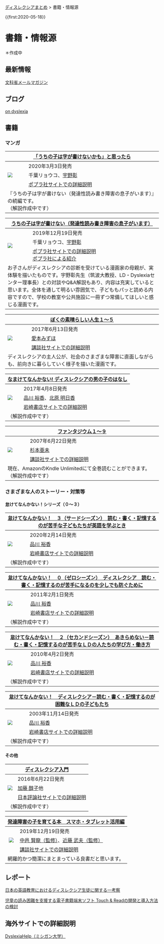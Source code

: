 <p class="breadcrumbs"><a href="../index.md">ディスレクシアまとめ</a> > 書籍・情報源

{{first:2020-05-18}}

# 書籍・情報源
＊作成中

## 最新情報
[文科省メールマガジン](https://www.mext.go.jp/magazine/)

## ブログ
[on dyslexia](https://ondyslexia.blogspot.com/)

## 書籍

### マンガ
<table class="book bordered">
  <thead>
    <tr>
      <th colspan="2"><a href="https://www.poplar.co.jp/book/search/result/archive/8008278.html">「うちの子は字が書けないかも」と思ったら </a></th>
    </tr>
  </thead>
  <tbody>
    <tr>
      <td rowspan="3"><a href="https://www.amazon.co.jp/%E3%80%8C%E3%81%86%E3%81%A1%E3%81%AE%E5%AD%90%E3%81%AF%E5%AD%97%E3%81%8C%E6%9B%B8%E3%81%91%E3%81%AA%E3%81%84%E3%81%8B%E3%82%82%E3%80%8D%E3%81%A8%E6%80%9D%E3%81%A3%E3%81%9F%E3%82%89-%E5%8D%83%E8%91%89-%E3%83%AA%E3%83%A7%E3%82%A6%E3%82%B3/dp/4591166112?_encoding=UTF8&pd_rd_i=4591166112&pd_rd_r=8155741b-f22e-49e1-8f44-ff4d2e5d4e07&pd_rd_w=HP5Sf&pd_rd_wg=3SIhE&pf_rd_p=dc0198fa-c371-4787-b1e2-96ed0e4d45e8&pf_rd_r=XRP4SMWNY4JQH933GECG&psc=1&refRID=XRP4SMWNY4JQH933GECG&linkCode=li2&tag=kifu-simasu-22&linkId=19f82a7847c74363c6c1fbf28e565fc6&language=ja_JP&ref_=as_li_ss_il" target="_blank"><img border="0" src="//ws-fe.amazon-adsystem.com/widgets/q?_encoding=UTF8&ASIN=4591166112&Format=_SL160_&ID=AsinImage&MarketPlace=JP&ServiceVersion=20070822&WS=1&tag=kifu-simasu-22&language=ja_JP" ></a><img src="https://ir-jp.amazon-adsystem.com/e/ir?t=kifu-simasu-22&language=ja_JP&l=li2&o=9&a=4591166112" width="1" height="1" border="0" alt="" style="border:none !important; margin:0px !important;" /></td>
      <td>2020年3月3日発売</td>
    </tr>
    <tr>
      <td>千葉リョウコ、<a href="https://researchmap.jp/read0202502">宇野彰</a></td>
    </tr>
    <tr>
      <td><a href="https://www.poplar.co.jp/book/search/result/archive/8008278.html">ポプラ社サイトでの詳細説明 <i class="fa fa-external-link-square" aria-hidden="true"></i></a></td>
    </tr>
    <tr>
      <td colspan="2">『うちの子は字が書けない（発達性読み書き障害の息子がいます）』の続編です。<br>（解説作成中です）</td>
    </tr>
  </tbody>
</table>

<table class="book bordered">
  <thead>
    <tr>
      <th colspan="2"><a href="https://www.poplar.co.jp/book/search/result/archive/8008145.html">うちの子は字が書けない（発達性読み書き障害の息子がいます）</a></th>
    </tr>
  </thead>
  <tbody>
    <tr>
      <td rowspan="3"><a href="https://www.amazon.co.jp/%E3%81%86%E3%81%A1%E3%81%AE%E5%AD%90%E3%81%AF%E5%AD%97%E3%81%8C%E6%9B%B8%E3%81%91%E3%81%AA%E3%81%84-%E7%99%BA%E9%81%94%E6%80%A7%E8%AA%AD%E3%81%BF%E6%9B%B8%E3%81%8D%E9%9A%9C%E5%AE%B3%E3%81%AE%E6%81%AF%E5%AD%90%E3%81%8C%E3%81%84%E3%81%BE%E3%81%99-%E5%8D%83%E8%91%89%E3%83%AA%E3%83%A7%E3%82%A6%E3%82%B3/dp/4591155323?__mk_ja_JP=%E3%82%AB%E3%82%BF%E3%82%AB%E3%83%8A&dchild=1&keywords=%E3%81%86%E3%81%A1%E3%81%AE%E5%AD%90%E3%81%AF%E5%AD%97%E3%81%8C%E6%9B%B8%E3%81%91%E3%81%AA%E3%81%84&qid=1622609782&s=books&sr=1-1&linkCode=li2&tag=kifu-simasu-22&linkId=e70321423c43047859a313321265be9c&language=ja_JP&ref_=as_li_ss_il" target="_blank"><img border="0" src="//ws-fe.amazon-adsystem.com/widgets/q?_encoding=UTF8&ASIN=4591155323&Format=_SL160_&ID=AsinImage&MarketPlace=JP&ServiceVersion=20070822&WS=1&tag=kifu-simasu-22&language=ja_JP" ></a><img src="https://ir-jp.amazon-adsystem.com/e/ir?t=kifu-simasu-22&language=ja_JP&l=li2&o=9&a=4591155323" width="1" height="1" border="0" alt="" style="border:none !important; margin:0px !important;" /></td>
      <td>2019年12月19日発売</td>
    </tr>
    <tr>
      <td>千葉リョウコ、<a href="https://researchmap.jp/read0202502">宇野彰</a></td>
    </tr>
    <tr>
      <td><a href="https://www.poplar.co.jp/book/search/result/archive/8008145.html">ポプラ社サイトでの詳細説明 <i class="fa fa-external-link-square" aria-hidden="true"></i></a><br><a href="https://www.poplar.co.jp/topics/49379.html">ポプラ社による紹介 <i class="fa fa-external-link-square" aria-hidden="true"></i></a></td>
    </tr>
    <tr>
      <td colspan="2">お子さんがディスレクシアの診断を受けている漫画家の母親が、実体験を描いたものです。宇野彰先生（筑波大教授、LD・Dyslexiaセンター理事長）との対談やQ&A解説もあり、内容は充実していると思います。全体を通して明るい雰囲気で、子どももパッと読める内容ですので、学校の教室や公共施設に一冊ずつ常備してほしいと感じる漫画です。</td>
    </tr>
  </tbody>
</table>

<table class="book bordered">
  <thead>
    <tr>
      <th colspan="2"><a href="https://kc.kodansha.co.jp/product?item=0000048239">ぼくの素晴らしい人生１～５</a></th>
    </tr>
  </thead>
  <tbody>
    <tr>
      <td rowspan="3"><a href="https://www.amazon.co.jp/%E3%81%BC%E3%81%8F%E3%81%AE%E7%B4%A0%E6%99%B4%E3%82%89%E3%81%97%E3%81%84%E4%BA%BA%E7%94%9F-1-BE-LOVE-KC/dp/4063945448?_encoding=UTF8&qid=&sr=&linkCode=li2&tag=kifu-simasu-22&linkId=9e2ef4bfff72a723fbbc52ba32eb8137&language=ja_JP&ref_=as_li_ss_il" target="_blank"><img border="0" src="//ws-fe.amazon-adsystem.com/widgets/q?_encoding=UTF8&ASIN=4063945448&Format=_SL160_&ID=AsinImage&MarketPlace=JP&ServiceVersion=20070822&WS=1&tag=kifu-simasu-22&language=ja_JP" ></a><img src="https://ir-jp.amazon-adsystem.com/e/ir?t=kifu-simasu-22&language=ja_JP&l=li2&o=9&a=4063945448" width="1" height="1" border="0" alt="" style="border:none !important; margin:0px !important;" /></a></td>
      <td>2017年6月13日発売</td>
    </tr>
    <tr>
      <td><a href="https://ja.wikipedia.org/wiki/%E6%84%9B%E6%9C%AC%E3%81%BF%E3%81%9A%E3%81%BB">愛本みずほ</a></td>
    </tr>
    <tr>
      <td><a href="https://kc.kodansha.co.jp/product?item=0000048239">講談社サイトでの詳細説明 <i class="fa fa-external-link-square" aria-hidden="true"></i></a></td>
    </tr>
    <tr>
      <td colspan="2">ディスレクシアの主人公が、社会のさまざまな障害に直面しながらも、前向きに暮らしていく様子を描いた漫画です。</td>
    </tr>
  </tbody>
</table>

<table class="book bordered">
  <thead>
    <tr>
      <th colspan="2"><a href="https://www.iwasakishoten.co.jp/book/b280455.html">なまけてなんかない! ディスレクシアの男の子のはなし</a></th>
    </tr>
  </thead>
  <tbody>
    <tr>
      <td rowspan="3"><a href="https://www.amazon.co.jp/%E3%81%AA%E3%81%BE%E3%81%91%E3%81%A6%E3%81%AA%E3%82%93%E3%81%8B%E3%81%AA%E3%81%84-%E3%83%87%E3%82%A3%E3%82%B9%E3%83%AC%E3%82%AF%E3%82%B7%E3%82%A2%E3%81%AE%E7%94%B7%E3%81%AE%E5%AD%90%E3%81%AE%E3%81%AF%E3%81%AA%E3%81%97-%E5%93%81%E5%B7%9D-%E8%A3%95%E9%A6%99/dp/4265830420?__mk_ja_JP=%E3%82%AB%E3%82%BF%E3%82%AB%E3%83%8A&dchild=1&keywords=%E3%81%AA%E3%81%BE%E3%81%91%E3%81%A6%E3%81%AA%E3%82%93%E3%81%8B%E3%81%AA%E3%81%84%21+%E3%83%87%E3%82%A3%E3%82%B9%E3%83%AC%E3%82%AF%E3%82%B7%E3%82%A2%E3%81%AE%E7%94%B7%E3%81%AE%E5%AD%90%E3%81%AE%E3%81%AF%E3%81%AA%E3%81%97&qid=1622614075&s=digital-text&sr=1-1&linkCode=li2&tag=kifu-simasu-22&linkId=693693d3956639ca2a2e9935617e0d9c&language=ja_JP&ref_=as_li_ss_il" target="_blank"><img border="0" src="//ws-fe.amazon-adsystem.com/widgets/q?_encoding=UTF8&ASIN=4265830420&Format=_SL160_&ID=AsinImage&MarketPlace=JP&ServiceVersion=20070822&WS=1&tag=kifu-simasu-22&language=ja_JP" ></a><img src="https://ir-jp.amazon-adsystem.com/e/ir?t=kifu-simasu-22&language=ja_JP&l=li2&o=9&a=4265830420" width="1" height="1" border="0" alt="" style="border:none !important; margin:0px !important;" /></td>
      <td>2017年4月8日発売</td>
    </tr>
    <tr>
      <td><a href="https://www.kodomowakamono.com/">品川 裕香</a>、<a href="http://kitaxca.com/">北原 明日香</a></td>
    </tr>
    <tr>
      <td><a href="https://www.iwasakishoten.co.jp/book/b280455.html">岩崎書店サイトでの詳細説明 <i class="fa fa-external-link-square" aria-hidden="true"></i></a></td>
    </tr>
    <tr>
      <td colspan="2">（解説作成中です）</td>
    </tr>
  </tbody>
</table>

<table class="book bordered">
  <thead>
    <tr>
      <th colspan="2"><a href="https://kc.kodansha.co.jp/title?code=1000003004">ファンタジウム１～９</a></th>
    </tr>
  </thead>
  <tbody>
    <tr>
      <td rowspan="3"><a href="https://www.amazon.co.jp/%E3%83%95%E3%82%A1%E3%83%B3%E3%82%BF%E3%82%B8%E3%82%A6%E3%83%A0-1-%E6%9D%89%E6%9C%AC%E4%BA%9C%E6%9C%AA-ebook/dp/B07TKMTHMT?&linkCode=li2&tag=kifu-simasu-22&linkId=2d9105295be46c2fb9fa1542eb25e381&language=ja_JP&ref_=as_li_ss_il" target="_blank"><img border="0" src="//ws-fe.amazon-adsystem.com/widgets/q?_encoding=UTF8&ASIN=B07TKMTHMT&Format=_SL160_&ID=AsinImage&MarketPlace=JP&ServiceVersion=20070822&WS=1&tag=kifu-simasu-22&language=ja_JP" ></a><img src="https://ir-jp.amazon-adsystem.com/e/ir?t=kifu-simasu-22&language=ja_JP&l=li2&o=9&a=B07TKMTHMT" width="1" height="1" border="0" alt="" style="border:none !important; margin:0px !important;" /></td>
      <td>2007年6月22日発売</td>
    </tr>
    <tr>
      <td><a href="https://ja.wikipedia.org/wiki/%E6%9D%89%E6%9C%AC%E4%BA%9C%E6%9C%AA">杉本亜未</a></td>
    </tr>
    <tr>
      <td><a href="https://kc.kodansha.co.jp/title?code=1000003004">講談社サイトでの詳細説明 <i class="fa fa-external-link-square" aria-hidden="true"></i></a></td>
    </tr>
    <tr>
      <td colspan="2">現在、AmazonのKndle Unlimitedにて全巻読むことができます。（解説作成中です）</td>
    </tr>
  </tbody>
</table>

### さまざまな人のストーリー・対策等

#### 怠けてなんかない！シリーズ（０～３）

<table class="book bordered">
  <thead>
    <tr>
      <th colspan="2"><a href="https://www.iwasakishoten.co.jp/book/b473357.html">怠けてなんかない！　３（サードシーズン）　読む・書く・記憶するのが苦手な子どもたちが英語を学ぶとき</a></th>
    </tr>
  </thead>
  <tbody>
    <tr>
      <td rowspan="3"><a href="https://www.amazon.co.jp/%E6%80%A0%E3%81%91%E3%81%A6%E3%81%AA%E3%82%93%E3%81%8B%E3%81%AA%E3%81%84-%E3%82%B5%E3%83%BC%E3%83%89%E3%82%B7%E3%83%BC%E3%82%BA%E3%83%B3-%E8%AA%AD%E3%82%80%E6%9B%B8%E3%81%8F%E8%A8%98%E6%86%B6%E3%81%99%E3%82%8B%E3%81%AE%E3%81%8C%E8%8B%A6%E6%89%8B%E3%81%AA%E5%AD%90%E3%81%A9%E3%82%82%E3%81%9F%E3%81%A1%E3%81%8C%E8%8B%B1%E8%AA%9E%E3%82%92%E5%AD%A6%E3%81%B6%E3%81%A8%E3%81%8D-%E5%93%81%E5%B7%9D-%E8%A3%95%E9%A6%99/dp/4265802524?pd_rd_w=JhKKJ&pf_rd_p=1fcfd80e-7a84-472e-b642-5d65e41c97b3&pf_rd_r=DWVCT9GEKTDA5ECWRB0T&pd_rd_r=f6f7b01d-65c3-4ced-81ec-460d17170d84&pd_rd_wg=EoHzm&pd_rd_i=4265802524&psc=1&linkCode=li2&tag=kifu-simasu-22&linkId=4122a7474848da52887961933432f3b9&language=ja_JP&ref_=as_li_ss_il" target="_blank"><img border="0" src="//ws-fe.amazon-adsystem.com/widgets/q?_encoding=UTF8&ASIN=4265802524&Format=_SL160_&ID=AsinImage&MarketPlace=JP&ServiceVersion=20070822&WS=1&tag=kifu-simasu-22&language=ja_JP" ></a><img src="https://ir-jp.amazon-adsystem.com/e/ir?t=kifu-simasu-22&language=ja_JP&l=li2&o=9&a=4265802524" width="1" height="1" border="0" alt="" style="border:none !important; margin:0px !important;" /></td>
      <td>2020年2月14日発売</td>
    </tr>
    <tr>
      <td><a href="https://www.kodomowakamono.com/">品川 裕香</a></td>
    </tr>
    <tr>
      <td><a href="https://www.iwasakishoten.co.jp/book/b473357.html">岩崎書店サイトでの詳細説明 <i class="fa fa-external-link-square" aria-hidden="true"></i></a></td>
    </tr>
    <tr>
      <td colspan="2">（解説作成中です）</td>
    </tr>
  </tbody>
</table>

<table class="book bordered">
  <thead>
    <tr>
      <th colspan="2"><a href="https://www.iwasakishoten.co.jp/book/b192662.html">怠けてなんかない！　０（ゼロシーズン）　ディスレクシア　読む・書く・記憶するのが苦手になるのを少しでも防ぐために</a></th>
    </tr>
  </thead>
  <tbody>
    <tr>
      <td rowspan="3"><a href="https://www.amazon.co.jp/%E6%80%A0%E3%81%91%E3%81%A6%E3%81%AA%E3%82%93%E3%81%8B%E3%81%AA%E3%81%84-%E3%82%BC%E3%83%AD%E3%82%B7%E3%83%BC%E3%82%BA%E3%83%B3%E2%80%95%E8%AA%AD%E3%82%80%E3%83%BB%E6%9B%B8%E3%81%8F%E3%83%BB%E8%A8%98%E6%86%B6%E3%81%99%E3%82%8B%E3%81%AE%E3%81%8C%E8%8B%A6%E6%89%8B%E3%81%AB%E3%81%AA%E3%82%8B%E3%81%AE%E3%82%92%E5%B0%91%E3%81%97%E3%81%A7%E3%82%82%E9%98%B2%E3%81%90%E3%81%9F%E3%82%81%E3%81%AB-%E5%93%81%E5%B7%9D-%E8%A3%95%E9%A6%99/dp/4265801994?_encoding=UTF8&pd_rd_i=4265801994&pd_rd_r=22194d50-6308-4d60-bbe2-ec65748f83a2&pd_rd_w=HfokG&pd_rd_wg=8E2p5&pf_rd_p=105d6769-bacf-43d4-85ea-a25cec858a3c&pf_rd_r=TECB6QMFFEVGQVXPERS5&psc=1&refRID=TECB6QMFFEVGQVXPERS5&linkCode=li2&tag=kifu-simasu-22&linkId=c7daf5e3f5846de8548cffccdde3b428&language=ja_JP&ref_=as_li_ss_il" target="_blank"><img border="0" src="//ws-fe.amazon-adsystem.com/widgets/q?_encoding=UTF8&ASIN=4265801994&Format=_SL160_&ID=AsinImage&MarketPlace=JP&ServiceVersion=20070822&WS=1&tag=kifu-simasu-22&language=ja_JP" ></a><img src="https://ir-jp.amazon-adsystem.com/e/ir?t=kifu-simasu-22&language=ja_JP&l=li2&o=9&a=4265801994" width="1" height="1" border="0" alt="" style="border:none !important; margin:0px !important;" /></td>
      <td>2011年2月1日発売</td>
    </tr>
    <tr>
      <td><a href="https://www.kodomowakamono.com/">品川 裕香</a></td>
    </tr>
    <tr>
      <td><a href="https://www.iwasakishoten.co.jp/book/b192662.html">岩崎書店サイトでの詳細説明 <i class="fa fa-external-link-square" aria-hidden="true"></i></a></td>
    </tr>
    <tr>
      <td colspan="2">（解説作成中です）</td>
    </tr>
  </tbody>
</table>

<table class="book bordered">
  <thead>
    <tr>
      <th colspan="2"><a href="https://www.iwasakishoten.co.jp/book/b192657.html">怠けてなんかない！　２（セカンドシーズン）　あきらめない－読む・書く・記憶するのが苦手なＬＤの人たちの学び方・働き方</a></th>
    </tr>
  </thead>
  <tbody>
    <tr>
      <td rowspan="3"><a href="https://www.amazon.co.jp/%E6%80%A0%E3%81%91%E3%81%A6%E3%81%AA%E3%82%93%E3%81%8B%E3%81%AA%E3%81%84-%E3%82%BB%E3%82%AB%E3%83%B3%E3%83%89%E3%82%B7%E3%83%BC%E3%82%BA%E3%83%B3%E3%81%82%E3%81%8D%E3%82%89%E3%82%81%E3%81%AA%E3%81%84%E2%80%95%E8%AA%AD%E3%82%80%E3%83%BB%E6%9B%B8%E3%81%8F%E3%83%BB%E8%A8%98%E6%86%B6%E3%81%99%E3%82%8B%E3%81%AE%E3%81%8C%E8%8B%A6%E6%89%8B%E3%81%AALD%E3%81%AE%E4%BA%BA%E3%81%9F%E3%81%A1%E3%81%AE%E5%AD%A6%E3%81%B3%E6%96%B9%E3%83%BB%E5%83%8D%E3%81%8D%E6%96%B9-%E5%93%81%E5%B7%9D-%E8%A3%95%E9%A6%99/dp/4265801935?__mk_ja_JP=%E3%82%AB%E3%82%BF%E3%82%AB%E3%83%8A&dchild=1&keywords=%E6%80%A0%E3%81%91%E3%81%A6%E3%81%AA%E3%82%93%E3%81%8B%E3%81%AA%E3%81%84%EF%BC%81+%E3%82%BB%E3%82%AB%E3%83%B3%E3%83%89%E3%82%B7%E3%83%BC%E3%82%BA%E3%83%B3&qid=1622641625&s=digital-text&sr=1-1&linkCode=li2&tag=kifu-simasu-22&linkId=1e344be95ade96e54b3e2d39df6e6cf7&language=ja_JP&ref_=as_li_ss_il" target="_blank"><img border="0" src="//ws-fe.amazon-adsystem.com/widgets/q?_encoding=UTF8&ASIN=4265801935&Format=_SL160_&ID=AsinImage&MarketPlace=JP&ServiceVersion=20070822&WS=1&tag=kifu-simasu-22&language=ja_JP" ></a><img src="https://ir-jp.amazon-adsystem.com/e/ir?t=kifu-simasu-22&language=ja_JP&l=li2&o=9&a=4265801935" width="1" height="1" border="0" alt="" style="border:none !important; margin:0px !important;" /></td>
      <td>2010年4月2日発売</td>
    </tr>
    <tr>
      <td><a href="https://www.kodomowakamono.com/">品川 裕香</a></td>
    </tr>
    <tr>
      <td><a href="https://www.iwasakishoten.co.jp/book/b192657.html">岩崎書店サイトでの詳細説明 <i class="fa fa-external-link-square" aria-hidden="true"></i></a></td>
    </tr>
    <tr>
      <td colspan="2">（解説作成中です）</td>
    </tr>
  </tbody>
</table>

<table class="book bordered">
  <thead>
    <tr>
      <th colspan="2"><a href="https://www.iwasakishoten.co.jp/book/b192616.html">怠けてなんかない！　ディスレクシア－読む・書く・記憶するのが困難なＬＤの子どもたち</a></th>
    </tr>
  </thead>
  <tbody>
    <tr>
      <td rowspan="3"><a href="https://www.amazon.co.jp/%E6%80%A0%E3%81%91%E3%81%A6%E3%81%AA%E3%82%93%E3%81%8B%E3%81%AA%E3%81%84%EF%BC%81-%E3%83%87%E3%82%A3%E3%82%B9%E3%83%AC%E3%82%AF%E3%82%B7%E3%82%A2-%E8%AA%AD%E3%82%80%E6%9B%B8%E3%81%8F%E8%A8%98%E6%86%B6%E3%81%99%E3%82%8B%E3%81%AE%E3%81%8C%E5%9B%B0%E9%9B%A3%E3%81%AALD%E3%81%AE%E5%AD%90%E3%81%A9%E3%82%82%E3%81%9F%E3%81%A1-%E5%93%81%E5%B7%9D-%E8%A3%95%E9%A6%99/dp/4265801269?__mk_ja_JP=%E3%82%AB%E3%82%BF%E3%82%AB%E3%83%8A&dchild=1&keywords=%E6%80%A0%E3%81%91%E3%81%A6%E3%81%AA%E3%82%93%E3%81%8B%E3%81%AA%E3%81%84%EF%BC%81+%E3%83%87%E3%82%A3%E3%82%B9%E3%83%AC%E3%82%AF%E3%82%B7%E3%82%A2%7E%E8%AA%AD%E3%82%80%E6%9B%B8%E3%81%8F%E8%A8%98%E6%86%B6%E3%81%99%E3%82%8B%E3%81%AE%E3%81%8C%E5%9B%B0%E9%9B%A3%E3%81%AALD%E3%81%AE%E5%AD%90%E3%81%A9%E3%82%82%E3%81%9F%E3%81%A1&qid=1622641292&s=digital-text&sr=1-1&linkCode=li2&tag=kifu-simasu-22&linkId=5558caea180805ba96459e2f76d3aa98&language=ja_JP&ref_=as_li_ss_il" target="_blank"><img border="0" src="//ws-fe.amazon-adsystem.com/widgets/q?_encoding=UTF8&ASIN=4265801269&Format=_SL160_&ID=AsinImage&MarketPlace=JP&ServiceVersion=20070822&WS=1&tag=kifu-simasu-22&language=ja_JP" ></a><img src="https://ir-jp.amazon-adsystem.com/e/ir?t=kifu-simasu-22&language=ja_JP&l=li2&o=9&a=4265801269" width="1" height="1" border="0" alt="" style="border:none !important; margin:0px !important;" /></td>
      <td>2003年11月14日発売</td>
    </tr>
    <tr>
      <td><a href="https://www.kodomowakamono.com/">品川 裕香</a></td>
    </tr>
    <tr>
      <td><a href="https://www.iwasakishoten.co.jp/book/b192616.html">岩崎書店サイトでの詳細説明 <i class="fa fa-external-link-square" aria-hidden="true"></i></a></td>
    </tr>
    <tr>
      <td colspan="2">（解説作成中です）</td>
    </tr>
  </tbody>
</table>

#### その他

<table class="book bordered">
  <thead>
    <tr>
      <th colspan="2"><a href="https://www.nippyo.co.jp/shop/book/7144.html">ディスレクシア入門</a></th>
    </tr>
  </thead>
  <tbody>
    <tr>
      <td rowspan="3"><a href="https://www.amazon.co.jp/%E3%83%87%E3%82%A3%E3%82%B9%E3%83%AC%E3%82%AF%E3%82%B7%E3%82%A2%E5%85%A5%E9%96%80/dp/4535563497?__mk_ja_JP=%E3%82%AB%E3%82%BF%E3%82%AB%E3%83%8A&dchild=1&keywords=%E3%83%87%E3%82%A3%E3%82%B9%E3%83%AC%E3%82%AF%E3%82%B7%E3%82%A2%E5%85%A5%E9%96%80&qid=1622643110&s=books&sr=1-1&linkCode=li2&tag=kifu-simasu-22&linkId=0b1a49f97588b555e840ed9576377977&language=ja_JP&ref_=as_li_ss_il" target="_blank"><img border="0" src="//ws-fe.amazon-adsystem.com/widgets/q?_encoding=UTF8&ASIN=4535563497&Format=_SL160_&ID=AsinImage&MarketPlace=JP&ServiceVersion=20070822&WS=1&tag=kifu-simasu-22&language=ja_JP" ></a><img src="https://ir-jp.amazon-adsystem.com/e/ir?t=kifu-simasu-22&language=ja_JP&l=li2&o=9&a=4535563497" width="1" height="1" border="0" alt="" style="border:none !important; margin:0px !important;" /></td>
      <td>2016年6月22日発売</td>
    </tr>
    <tr>
      <td><a href="https://jdyslexia.com/aboutus/message.html">加藤 醇子</a>他</td>
    </tr>
    <tr>
      <td><a href="https://www.nippyo.co.jp/shop/book/7144.html">日本評論社サイトでの詳細説明 <i class="fa fa-external-link-square" aria-hidden="true"></i></a></td>
    </tr>
    <tr>
      <td colspan="2">（解説作成中です）</td>
    </tr>
  </tbody>
</table>

<!--
<table class="book bordered">
  <thead>
    <tr>
      <th colspan="2"><a href="siteaddr">タイトル</a></th>
    </tr>
  </thead>
  <tbody>
    <tr>
      <td rowspan="3">アマゾン画像リンク</td>
      <td>20xx年x月x日発売</td>
    </tr>
    <tr>
      <td><a href="addr">著者1</a>、<a href="addr">著者2</a></td>
    </tr>
    <tr>
      <td><a href="siteaddr">岩崎書店サイトでの詳細説明 <i class="fa fa-external-link-square" aria-hidden="true"></i></a></td>
    </tr>
    <tr>
      <td colspan="2">（解説作成中です）</td>
    </tr>
  </tbody>
</table>

<table class="book bordered">
  <thead>
    <tr>
      <th colspan="2"><a href="siteaddr">タイトル</a></th>
    </tr>
  </thead>
  <tbody>
    <tr>
      <td rowspan="3">アマゾン画像リンク</td>
      <td>20xx年x月x日発売</td>
    </tr>
    <tr>
      <td><a href="addr">著者1</a>、<a href="addr">著者2</a></td>
    </tr>
    <tr>
      <td><a href="siteaddr">岩崎書店サイトでの詳細説明 <i class="fa fa-external-link-square" aria-hidden="true"></i></a></td>
    </tr>
    <tr>
      <td colspan="2">（解説作成中です）</td>
    </tr>
  </tbody>
</table>

<table class="book bordered">
  <thead>
    <tr>
      <th colspan="2"><a href="siteaddr">タイトル</a></th>
    </tr>
  </thead>
  <tbody>
    <tr>
      <td rowspan="3">アマゾン画像リンク</td>
      <td>20xx年x月x日発売</td>
    </tr>
    <tr>
      <td><a href="addr">著者1</a>、<a href="addr">著者2</a></td>
    </tr>
    <tr>
      <td><a href="siteaddr">岩崎書店サイトでの詳細説明 <i class="fa fa-external-link-square" aria-hidden="true"></i></a></td>
    </tr>
    <tr>
      <td colspan="2">（解説作成中です）</td>
    </tr>
  </tbody>
</table>

<table class="book bordered">
  <thead>
    <tr>
      <th colspan="2"><a href="siteaddr">タイトル</a></th>
    </tr>
  </thead>
  <tbody>
    <tr>
      <td rowspan="3">アマゾン画像リンク</td>
      <td>20xx年x月x日発売</td>
    </tr>
    <tr>
      <td><a href="addr">著者1</a>、<a href="addr">著者2</a></td>
    </tr>
    <tr>
      <td><a href="siteaddr">岩崎書店サイトでの詳細説明 <i class="fa fa-external-link-square" aria-hidden="true"></i></a></td>
    </tr>
    <tr>
      <td colspan="2">（解説作成中です）</td>
    </tr>
  </tbody>
</table>

<table class="book bordered">
  <thead>
    <tr>
      <th colspan="2"><a href="siteaddr">タイトル</a></th>
    </tr>
  </thead>
  <tbody>
    <tr>
      <td rowspan="3">アマゾン画像リンク</td>
      <td>20xx年x月x日発売</td>
    </tr>
    <tr>
      <td><a href="addr">著者1</a>、<a href="addr">著者2</a></td>
    </tr>
    <tr>
      <td><a href="siteaddr">岩崎書店サイトでの詳細説明 <i class="fa fa-external-link-square" aria-hidden="true"></i></a></td>
    </tr>
    <tr>
      <td colspan="2">（解説作成中です）</td>
    </tr>
  </tbody>
</table>

<table class="book bordered">
  <thead>
    <tr>
      <th colspan="2"><a href="siteaddr">タイトル</a></th>
    </tr>
  </thead>
  <tbody>
    <tr>
      <td rowspan="3">アマゾン画像リンク</td>
      <td>20xx年x月x日発売</td>
    </tr>
    <tr>
      <td><a href="addr">著者1</a>、<a href="addr">著者2</a></td>
    </tr>
    <tr>
      <td><a href="siteaddr">岩崎書店サイトでの詳細説明 <i class="fa fa-external-link-square" aria-hidden="true"></i></a></td>
    </tr>
    <tr>
      <td colspan="2">（解説作成中です）</td>
    </tr>
  </tbody>
</table>

<table class="book bordered">
  <thead>
    <tr>
      <th colspan="2"><a href="siteaddr">タイトル</a></th>
    </tr>
  </thead>
  <tbody>
    <tr>
      <td rowspan="3">アマゾン画像リンク</td>
      <td>20xx年x月x日発売</td>
    </tr>
    <tr>
      <td><a href="addr">著者1</a>、<a href="addr">著者2</a></td>
    </tr>
    <tr>
      <td><a href="siteaddr">岩崎書店サイトでの詳細説明 <i class="fa fa-external-link-square" aria-hidden="true"></i></a></td>
    </tr>
    <tr>
      <td colspan="2">（解説作成中です）</td>
    </tr>
  </tbody>
</table>

<table class="book bordered">
  <thead>
    <tr>
      <th colspan="2"><a href="siteaddr">タイトル</a></th>
    </tr>
  </thead>
  <tbody>
    <tr>
      <td rowspan="3">アマゾン画像リンク</td>
      <td>20xx年x月x日発売</td>
    </tr>
    <tr>
      <td><a href="addr">著者1</a>、<a href="addr">著者2</a></td>
    </tr>
    <tr>
      <td><a href="siteaddr">岩崎書店サイトでの詳細説明 <i class="fa fa-external-link-square" aria-hidden="true"></i></a></td>
    </tr>
    <tr>
      <td colspan="2">（解説作成中です）</td>
    </tr>
  </tbody>
</table>
<table class="book bordered">
  <thead>
    <tr>
      <th colspan="2"><a href="siteaddr">タイトル</a></th>
    </tr>
  </thead>
  <tbody>
    <tr>
      <td rowspan="3">アマゾン画像リンク</td>
      <td>20xx年x月x日発売</td>
    </tr>
    <tr>
      <td><a href="addr">著者1</a>、<a href="addr">著者2</a></td>
    </tr>
    <tr>
      <td><a href="siteaddr">岩崎書店サイトでの詳細説明 <i class="fa fa-external-link-square" aria-hidden="true"></i></a></td>
    </tr>
    <tr>
      <td colspan="2">（解説作成中です）</td>
    </tr>
  </tbody>
</table>
<table class="book bordered">
  <thead>
    <tr>
      <th colspan="2"><a href="siteaddr">タイトル</a></th>
    </tr>
  </thead>
  <tbody>
    <tr>
      <td rowspan="3">アマゾン画像リンク</td>
      <td>20xx年x月x日発売</td>
    </tr>
    <tr>
      <td><a href="addr">著者1</a>、<a href="addr">著者2</a></td>
    </tr>
    <tr>
      <td><a href="siteaddr">岩崎書店サイトでの詳細説明 <i class="fa fa-external-link-square" aria-hidden="true"></i></a></td>
    </tr>
    <tr>
      <td colspan="2">（解説作成中です）</td>
    </tr>
  </tbody>
</table>
<table class="book bordered">
  <thead>
    <tr>
      <th colspan="2"><a href="siteaddr">タイトル</a></th>
    </tr>
  </thead>
  <tbody>
    <tr>
      <td rowspan="3">アマゾン画像リンク</td>
      <td>20xx年x月x日発売</td>
    </tr>
    <tr>
      <td><a href="addr">著者1</a>、<a href="addr">著者2</a></td>
    </tr>
    <tr>
      <td><a href="siteaddr">岩崎書店サイトでの詳細説明 <i class="fa fa-external-link-square" aria-hidden="true"></i></a></td>
    </tr>
    <tr>
      <td colspan="2">（解説作成中です）</td>
    </tr>
  </tbody>
</table>
<table class="book bordered">
  <thead>
    <tr>
      <th colspan="2"><a href="siteaddr">タイトル</a></th>
    </tr>
  </thead>
  <tbody>
    <tr>
      <td rowspan="3">アマゾン画像リンク</td>
      <td>20xx年x月x日発売</td>
    </tr>
    <tr>
      <td><a href="addr">著者1</a>、<a href="addr">著者2</a></td>
    </tr>
    <tr>
      <td><a href="siteaddr">岩崎書店サイトでの詳細説明 <i class="fa fa-external-link-square" aria-hidden="true"></i></a></td>
    </tr>
    <tr>
      <td colspan="2">（解説作成中です）</td>
    </tr>
  </tbody>
</table>
<table class="book bordered">
  <thead>
    <tr>
      <th colspan="2"><a href="siteaddr">タイトル</a></th>
    </tr>
  </thead>
  <tbody>
    <tr>
      <td rowspan="3">アマゾン画像リンク</td>
      <td>20xx年x月x日発売</td>
    </tr>
    <tr>
      <td><a href="addr">著者1</a>、<a href="addr">著者2</a></td>
    </tr>
    <tr>
      <td><a href="siteaddr">岩崎書店サイトでの詳細説明 <i class="fa fa-external-link-square" aria-hidden="true"></i></a></td>
    </tr>
    <tr>
      <td colspan="2">（解説作成中です）</td>
    </tr>
  </tbody>
</table>
<table class="book bordered">
  <thead>
    <tr>
      <th colspan="2"><a href="siteaddr">タイトル</a></th>
    </tr>
  </thead>
  <tbody>
    <tr>
      <td rowspan="3">アマゾン画像リンク</td>
      <td>20xx年x月x日発売</td>
    </tr>
    <tr>
      <td><a href="addr">著者1</a>、<a href="addr">著者2</a></td>
    </tr>
    <tr>
      <td><a href="siteaddr">岩崎書店サイトでの詳細説明 <i class="fa fa-external-link-square" aria-hidden="true"></i></a></td>
    </tr>
    <tr>
      <td colspan="2">（解説作成中です）</td>
    </tr>
  </tbody>
</table>
<table class="book bordered">
  <thead>
    <tr>
      <th colspan="2"><a href="siteaddr">タイトル</a></th>
    </tr>
  </thead>
  <tbody>
    <tr>
      <td rowspan="3">アマゾン画像リンク</td>
      <td>20xx年x月x日発売</td>
    </tr>
    <tr>
      <td><a href="addr">著者1</a>、<a href="addr">著者2</a></td>
    </tr>
    <tr>
      <td><a href="siteaddr">岩崎書店サイトでの詳細説明 <i class="fa fa-external-link-square" aria-hidden="true"></i></a></td>
    </tr>
    <tr>
      <td colspan="2">（解説作成中です）</td>
    </tr>
  </tbody>
</table>

-->

<table class="book bordered">
  <thead>
    <tr>
      <th colspan="2"><a href="https://bookclub.kodansha.co.jp/product?item=0000321996">発達障害の子を育てる本　スマホ・タブレット活用編</a></th>
    </tr>
  </thead>
  <tbody>
    <tr>
      <td rowspan="3" style="text-align:center"><a target="_blank"  href="https://www.amazon.co.jp/gp/product/4065156165/ref=as_li_tl?ie=UTF8&camp=247&creative=1211&creativeASIN=4065156165&linkCode=as2&tag=kifu-simasu-22&linkId=37d2f14050bcb2daf045cf6e41320a1f"><img border="0" src="//ws-fe.amazon-adsystem.com/widgets/q?_encoding=UTF8&MarketPlace=JP&ASIN=4065156165&ServiceVersion=20070822&ID=AsinImage&WS=1&Format=_SL160_&tag=kifu-simasu-22"></a></td>
      <td>2019年12月19日発売</td>
    </tr>
    <tr>
      <td><a href="https://www.rcast.u-tokyo.ac.jp/ja/research/people/staff-nakamura_kenryu.html">中邑 賢龍（監修）</a>、<a href="https://www.rcast.u-tokyo.ac.jp/ja/research/people/staff-kondo_takeo.html">近藤 武夫（監修）</a></td>
    </tr>
    <tr>
      <td><a href="https://bookclub.kodansha.co.jp/product?item=0000321996">講談社サイトでの詳細説明 <i class="fa fa-external-link-square" aria-hidden="true"></i></a></td>
    </tr>
    <tr>
      <td colspan="2">網羅的かつ簡潔にまとまっている良書だと思います。</td>
    </tr>
  </tbody>
</table>

<!--
### [特異的発達障害診断・治療のための実践ガイドライン](http://www.shindan.co.jp/books/index.php?menu=10&cd=178100&kbn=1)

### [僕は、字が読めない。読字障害(ディスレクシア)と戦いつづけた南雲明彦の24年](https://www.shueisha-int.co.jp/publish/%E5%83%95%E3%81%AF%E3%80%81%E5%AD%97%E3%81%8C%E8%AA%AD%E3%82%81%E3%81%AA%E3%81%84%E3%80%82)

-->

## レポート
[日本の英語教育におけるディスレクシア生徒に関する一考察](https://www.kobe-yamate.ac.jp/library/journal/pdf/college/kiyo55/55murakami.pdf)

[児童の読み困難を支援する電子書籍端末ソフト Touch & Readの開発と導入方法の検討](https://www.jstage.jst.go.jp/article/jcss/18/3/18_3_521/_pdf)


## 海外サイトでの詳細説明
[DyslexiaHelp（ミシガン大学）](http://dyslexiahelp.umich.edu/)

